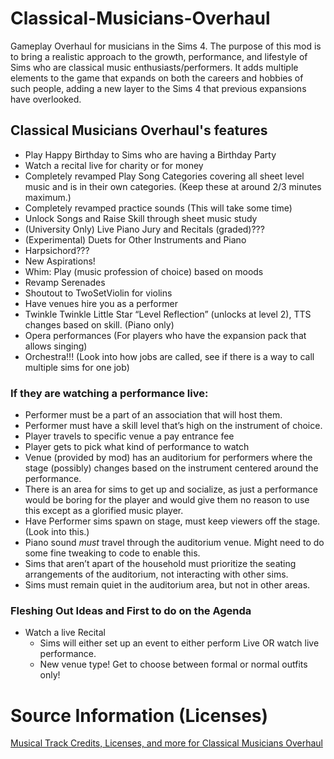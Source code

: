 # Classical-Musicians-Overhaul
Gameplay Overhaul for musicians in the Sims 4. The purpose of this mod is to bring a realistic approach to the growth, performance, and lifestyle of Sims who are classical music enthusiasts/performers. It adds multiple elements to the game that expands on both the careers and hobbies of such people, adding a new layer to the Sims 4 that previous expansions have overlooked.


## Classical Musicians Overhaul's features

- Play Happy Birthday to Sims who are having a Birthday Party
- Watch a recital live for charity or for money
- Completely revamped Play Song Categories covering all sheet level music and is in their own categories. (Keep these at around 2/3 minutes maximum.)
- Completely revamped practice sounds (This will take some time)
- Unlock Songs and Raise Skill through sheet music study
- (University Only) Live Piano Jury and Recitals (graded)???
- (Experimental) Duets for Other Instruments and Piano
- Harpsichord???
- New Aspirations!
- Whim: Play (music profession of choice) based on moods
- Revamp Serenades
- Shoutout to TwoSetViolin for violins
- Have venues hire you as a performer
- Twinkle Twinkle Little Star “Level Reflection” (unlocks at level 2), TTS changes based on skill. (Piano only)
- Opera performances (For players who have the expansion pack that allows singing)
- Orchestra!!! (Look into how jobs are called, see if there is a way to call multiple sims for one job)


### If they are watching a performance live:

- Performer must be a part of an association that will host them.
- Performer must have a skill level that’s high on the instrument of choice.
- Player travels to specific venue a pay entrance fee
- Player gets to pick what kind of performance to watch
- Venue (provided by mod) has an auditorium for performers where the stage (possibly) changes based on the instrument centered around the performance.
- There is an area for sims to get up and socialize, as just a performance would be boring for the player and would give them no reason to use this except as a glorified music player.
- Have Performer sims spawn on stage, must keep viewers off the stage. (Look into this.)
- Piano sound *must* travel through the auditorium venue. Might need to do some fine tweaking to code to enable this.
- Sims that aren’t apart of the household must prioritize the seating arrangements of the auditorium, not interacting with other sims.
- Sims must remain quiet in the auditorium area, but not in other areas.

### Fleshing Out Ideas and First to do on the Agenda

- Watch a live Recital
  - Sims will either set up an event to either perform Live OR watch live performance.
  - New venue type! Get to choose between formal or normal outfits only!
  

# Source Information (Licenses)
[Musical Track Credits, Licenses, and more for Classical Musicians Overhaul](https://docs.google.com/spreadsheets/d/1GG5lbMLDZP_EYA3sEIaKl7WXfzCUQZ8J00tzWxCRW7s/edit#gid=0)
